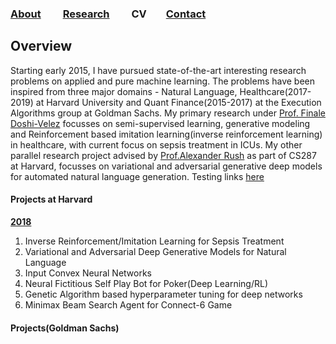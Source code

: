### [About](README.md) &nbsp;&nbsp;&nbsp;     [Research](RESEARCH.md) &nbsp;&nbsp;&nbsp;     CV&nbsp;&nbsp;&nbsp;      [Contact](CONTACT.md)

## Overview
Starting early 2015, I have pursued state-of-the-art interesting research problems on applied and pure machine learning. The problems have been inspired from three major domains - Natural Language, Healthcare(2017-2019) at Harvard University and Quant Finance(2015-2017) at the Execution Algorithms group at Goldman Sachs.  My primary research under [Prof. Finale Doshi-Velez](https://finale.seas.harvard.edu/) focusses on semi-supervised learning, generative modeling and Reinforcement based imitation learning(inverse reinforcement learning) in healthcare, with current focus on sepsis treatment in ICUs. My other parallel research project advised by [Prof.Alexander Rush](http://people.seas.harvard.edu/~srush/) as part of CS287 at Harvard, focusses on variational and adversarial generative deep models for automated natural language generation. Testing links [here](#projects-at-harvard)

#### Projects at Harvard 
<b><u>2018</u></b>
1. Inverse Reinforcement/Imitation Learning for Sepsis Treatment
2. Variational and Adversarial Deep Generative Models for Natural Language
3. Input Convex Neural Networks
4. Neural Fictitious Self Play Bot for Poker(Deep Learning/RL)
5. Genetic Algorithm based hyperparameter tuning for deep networks
6. Minimax Beam Search Agent for Connect-6 Game

#### Projects(Goldman Sachs)
